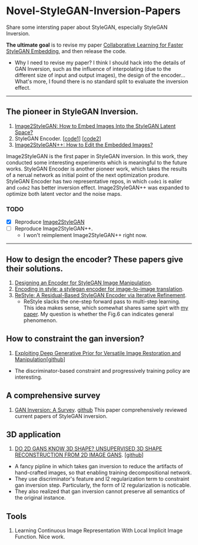 # Novel-StyleGAN-Inversion-Papers
Share some intersting paper about StyleGAN, especially StyleGAN Inversion.

**The ultimate goal** is to revise my paper [Collaborative Learning for Faster StyleGAN Embedding](https://arxiv.org/pdf/2007.01758.pdf), and then release the code.

* Why I need to revise my paper?
  I think I should hack into the details of GAN Inversion, such as the influence of interpolating (due to the different size of input and output images), the design of the encoder... What's more, I found there is no standard split to evaluate the inversion effect.

-----
## The pioneer in StyleGAN Inversion.
1. [Image2StyleGAN: How to Embed Images Into the StyleGAN Latent Space?](https://arxiv.org/pdf/1904.03189.pdf)
2. StyleGAN Encoder. [[code1](https://github.com/Puzer/stylegan-encoder)] [[code2](https://github.com/pbaylies/stylegan-encoder)]
3. [Image2StyleGAN++: How to Edit the Embedded Images?](https://arxiv.org/pdf/1911.11544.pdf)

Image2StyleGAN is the first paper in StyleGAN inversion. In this work, they conducted some interesting experiments which is meaningful to the future works. StyleGAN Encoder is another pioneer work, which takes the results of a nerual network as initial point of the next optimization produre. StyleGAN Encoder has two representative repos, in which `code1` is ealier and `code2` has better inversion effect. Image2StyleGAN++ was expanded to optimize both latent vector and the noise maps.

### TODO
- [x] Reproduce [Image2StyleGAN](https://github.com/syguan96/Image2StyleGAN)  
- [ ] Reproduce Image2StyleGAN++. 
  - I won't reimplement Image2StyleGAN++ right now.

-----
## How to design the encoder? These papers give their solutions.
1. [Designing an Encoder for StyleGAN Image Manipulation](https://arxiv.org/pdf/2102.02766.pdf).
2. [Encoding in style: a stylegan encoder for image-to-image translation](https://arxiv.org/pdf/2008.00951.pdf).
3. [ReStyle: A Residual-Based StyleGAN Encoder via Iterative Refinement](https://arxiv.org/pdf/2104.02699.pdf).
    - ReStyle slacks the one-step forward pass to multi-step learning. This idea makes sense, which somewhat shares same spirt with [my paper]((https://arxiv.org/pdf/2007.01758.pdf)). My question is whether the Fig.6 can indicates general phenomenon.

## How to constraint the gan inversion?
1. [Exploiting Deep Generative Prior for Versatile Image Restoration and Manipulation](https://www.ecva.net/papers/eccv_2020/papers_ECCV/papers/123470256.pdf)[[github](https://github.com/XingangPan/deep-generative-prior)]
  - The discriminator-based constraint and progressively training policy are interesting.

## A comprehensive survey
1. [GAN Inversion: A Survey](https://arxiv.org/pdf/2101.05278.pdf). [github](https://github.com/weihaox/awesome-gan-inversion)
  This paper comprehensively reviewed current papers of StyleGAN inversion.
  
## 3D application
1. [DO 2D GANS KNOW 3D SHAPE? UNSUPERVISED 3D SHAPE RECONSTRUCTION FROM 2D IMAGE GANS](https://arxiv.org/pdf/2011.00844.pdf). [[github](https://github.com/XingangPan/GAN2Shape)]
  - A fancy pipline in which takes gan inversion to reduce the artifacts of hand-crafted images, so that enabling training decompositional network.
  - They use discriminator's feature and l2 regularization term to constraint gan inversion step. Particularly, the form of l2 regularization is noticable.
  - They also realized that gan inversion cannot preserve all semantics of the original instance.

## Tools
1. Learning Continuous Image Representation With Local Implicit Image Function. Nice work.


